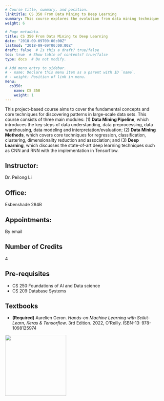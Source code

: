 ```yaml
---
# Course title, summary, and position.
linktitle: CS 350 From Data Mining to Deep Learning
summary: This course explores the evolution from data mining techniques to advanced deep learning methodologies, equipping students with the skills to analyze and derive insights from complex datasets.
weight: 6

# Page metadata.
title: CS 350 From Data Mining to Deep Learning
date: "2018-09-09T00:00:00Z"
lastmod: "2018-09-09T00:00:00Z"
draft: false  # Is this a draft? true/false
toc: true  # Show table of contents? true/false
type: docs  # Do not modify.

# Add menu entry to sidebar.
# - name: Declare this menu item as a parent with ID `name`.
# - weight: Position of link in menu.
menu:
  cs350:
    name: CS 350
    weight: 1
---
```



This project-based course aims to cover the fundamental concepts and core techniques for discovering patterns in large-scale data sets. This course consists of three main modules: (1) **Data Mining Pipeline**, which introduces the key steps of data understanding, data preprocessing, data warehousing, data modeling and interpretation/evaluation; (2) **Data Mining Methods**, which covers core techniques for regression, classification, clustering, dimensionality reduction and association; and (3) **Deep Learning**, which discusses the state-of-art deep learning techniques such as CNN and RNN with the implementation in Tensorflow. 

## Instructor:

Dr. Peilong Li

## Office:

Esbenshade 284B

## Appointments:

By email

## Number of Credits

4

## Pre-requisites

* CS 250 Foundations of AI and Data science
* CS 209 Database Systems

## Textbooks

* **(Required)** Aurelien Geron.
*Hands-on Machine Learning with Scikit-Learn, Keras & Tensorflow*.
3rd Edition. 2022, O'Reilly.
ISBN-13: 978-1098125974
<img src="/files/cs350/cs350_textbook.jpg" width="200">
